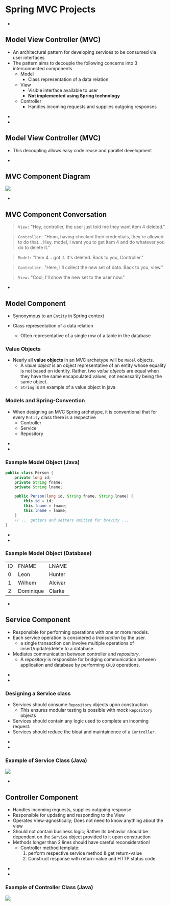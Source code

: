 # Spring MVC Projects


-
## Model View Controller (MVC)
* An architectural pattern for developing services to be consumed via user interfaces
* The pattern aims to decouple the following concerns into 3 interconnected components
	* Model
		* Class representation of a data relation
	* View
		* Visible interface available to user
		* **Not implemented using Spring technology**
	* Controller
		* Handles incoming requests and supplies outgoing responses

-
-
## Model View Controller (MVC)
* This decoupling allows easy code reuse and parallel development



-
## MVC Component Diagram
<img src = "mvc diagram.png">



-
## MVC Component Conversation
> `View:` "Hey, controller, the user just told me they want item 4 deleted."

> `Controller:` "Hmm, having checked their credentials, they're allowed to do that... Hey, model, I want you to get item 4 and do whatever you do to delete it."

> `Model:` "Item 4... got it. It's deleted. Back to you, Controller."

> `Controller:` "Here, I'll collect the new set of data. Back to you, view."

> `View:` "Cool, I'll show the new set to the user now."












-
## Model Component
* Synonymous to an `Entity` in Spring context

* Class representation of a data relation
	* Often representative of a single row of a table in the database


### Value Objects
* Nearly all **value objects** in an MVC archetype will be `Model` objects.
	* A _value object_ is an object representative of an entity whose equality is not based on identity. Rather, two _value objects_ are equal when they have the same encapsulated values, not necessarily being the same object.
	* `String` is an example of a value object in java


### Models and Spring-Convention
* When designing an MVC Spring archetype, it is conventional that for every `Entity` class there is a respective
	* Controller
	* Service
	* Repository


-
-
### Example Model Object (Java)
```java
public class Person {
    private long id;
    private String fname;
    private String lname;    

    public Person(long id, String fname, String lname) {
        this.id = id;
        this.fname = fname;
        this.lname = lname;        
    }
    // ... getters and setters omitted for brevity ...
}
```


-
-
### Example Model Object (Database)
 <table>
  <tr><td>ID</td><td>FNAME</td><td>LNAME</td></tr>
  <tr><td>0</td><td>Leon</td><td>Hunter</td></tr>
  <tr><td>1</td><td>Wilhem</td><td>Alcivar</td></tr>
  <tr><td>2</td><td>Dominique</td><td>Clarke</td></tr>
</table>














-
## Service Component
* Responsible for performing operations with one or more models.
* Each service operation is considered a _transaction_ by the user.
	* a single transaction can involve multiple operations of insert/update/delete to a database
* Mediates communication between controller and _repository_.
	* A _repository_ is responsible for bridging communication between application and database by performing `CRUD` operations.

-
-
### Designing a Service class
* Services should consume `Repository` objects upon construction
	* This ensures modular testing is possible with mock `Repository` objects
* Services should contain any logic used to complete an incoming request.
* Services should reduce the bloat and maintainence of a `Controller`.


-
-
### Example of Service Class (Java)
<img src = "PersonService.png">











-
## Controller Component
* Handles incoming requests, supplies outgoing response
* Responsible for updating and responding to the View
* Operates View-agnostically; Does not need to know anything about the view
* Should not contain  business logic; Rather its behavior should be dependent on the `Service` object provided to it upon construction
* Methods longer than 2 lines should have careful reconsideration!
	* Controller method template:
		1. perform respective service method & get return-value
		2. Construct response with return-value and HTTP status code



-
-
### Example of Controller Class (Java)
<img src = "PersonController.png">
